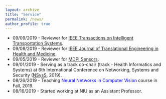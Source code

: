 ```yaml
---
layout: archive
title: "Service"
permalink: /news/
author_profile: true
---
```


<!-- ## Currently Hiring -->
<p align="center">
 <ul>
  <li> 09/09/2019 - Reviewer for <a href="https://ieeexplore.ieee.org/xpl/RecentIssue.jsp?punumber=6979">IEEE Transactions on Intelligent Transportation Systems</a>.</li>
  <li> 09/08/2019 - Reviewer for <a href="https://health.embs.org">IEEE Journal of Translational Engineering in Health and Medicine</a>.</li>
  <li> 09/05/2019 - Reviewer for <a href="https://www.mdpi.com/journal/sensors">MDPI Sensors</a>.</li>
  <li> 09/01/2019 - Serving as a track co-chair (track - Health Informatics and Systems) at 6th International Conference on Networking, Systems and Security (<a href="http://cse.buet.ac.bd/nsyss2019/">NSysS</a>, 2019).</li>
  <li> 08/26/2019 - Teaching <font color="blue">Neural Networks in Computer Vision</font> course in Fall, 2019.</li>
  <li> 08/16/2019 - Started working at NIU as an Assistant Professor.</li>

  </ul>
  </p>
